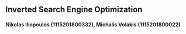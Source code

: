 ## Inverted Search Engine Optimization

#### Nikolas Iliopoulos (1115201800332),  Michalis Volakis (1115201800022)

